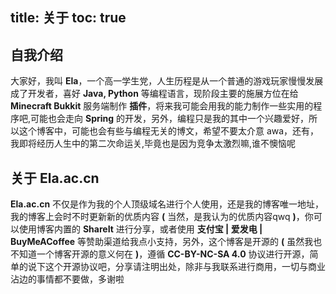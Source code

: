 title: 关于
toc: true
---

## 自我介绍

大家好，我叫 **Ela**，一个高一学生党，人生历程是从一个普通的游戏玩家慢慢发展成了开发者，喜好 **Java, Python** 等编程语言，现阶段主要的施展方位在给 **Minecraft Bukkit** 服务端制作 **插件**，将来我可能会用我的能力制作一些实用的程序吧,可能也会走向 **Spring** 的开发，另外，编程只是我的其中一个兴趣爱好，所以这个博客中，可能也会有些与编程无关的博文，希望不要太介意 awa，还有，我即将经历人生中的第二次命运关,毕竟也是因为竞争太激烈嘛,谁不懊恼呢

## 关于 **Ela.ac.cn**

**Ela.ac.cn** 不仅是作为我的个人顶级域名进行个人使用，还是我的博客唯一地址，我的博客上会时不时更新新的优质内容 **(** 当然，是我认为的优质内容qwq **)**，你可以使用博客内置的 **ShareIt** 进行分享，或者使用 **支付宝 | 爱发电 | BuyMeACoffee** 等赞助渠道给我点小支持，另外，这个博客是开源的 **(** 虽然我也不知道一个博客开源的意义何在 **)**，遵循 **CC-BY-NC-SA 4.0** 协议进行开源，简单的说下这个开源协议吧，分享请注明出处，除非与我联系进行商用，一切与商业沾边的事情都不要做，多谢啦